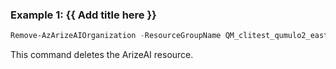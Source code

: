### Example 1: {{ Add title here }}
```powershell
Remove-AzArizeAIOrganization -ResourceGroupName QM_clitest_qumulo2_eastus -Name test-instance-cli-1
```

This command deletes the ArizeAI resource.

